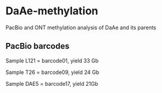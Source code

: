 # DaAe-methylation
PacBio and ONT methylation analysis of DaAe and its parents

## PacBio barcodes

Sample L121 = barcode01, yield 33 Gb

Sample T26 = barcode09, yield 24 Gb

Sample DAE5 = barcode17, yield 21Gb